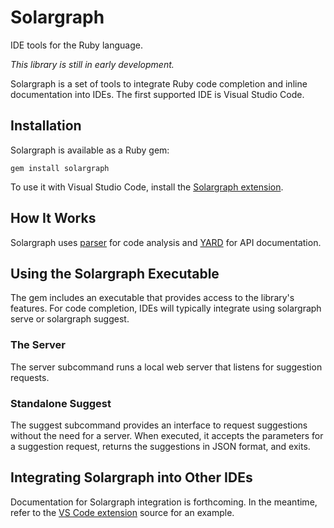 # Solargraph

IDE tools for the Ruby language.

_This library is still in early development._

Solargraph is a set of tools to integrate Ruby code completion and inline documentation into IDEs. The first supported IDE is Visual Studio Code.

## Installation

Solargraph is available as a Ruby gem:

    gem install solargraph

To use it with Visual Studio Code, install the [Solargraph extension](https://marketplace.visualstudio.com/items?itemName=castwide.solargraph).

## How It Works

Solargraph uses [parser](https://github.com/whitequark/parser) for code analysis and [YARD](https://github.com/lsegal/yard) for API documentation.

## Using the Solargraph Executable

The gem includes an executable that provides access to the library's features. For code completion, IDEs will typically integrate using solargraph serve or solargraph suggest.

### The Server

The server subcommand runs a local web server that listens for suggestion requests.

### Standalone Suggest

The suggest subcommand provides an interface to request suggestions without the need for a server. When executed, it accepts the parameters for a suggestion request, returns the suggestions in JSON format, and exits.

## Integrating Solargraph into Other IDEs

Documentation for Solargraph integration is forthcoming. In the meantime, refer to the [VS Code extension](https://github.com/castwide/vscode-solargraph) source for an example.

